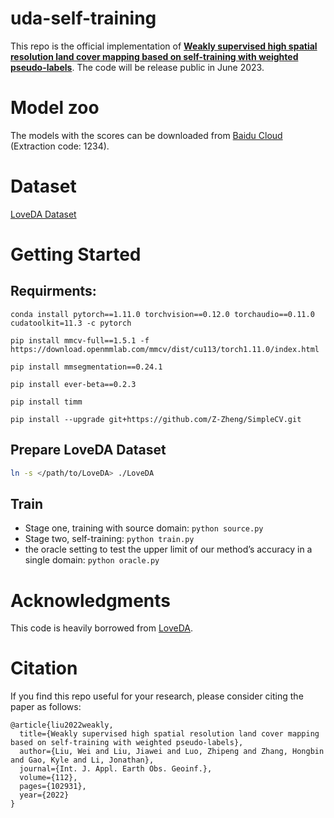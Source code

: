 # uda-self-training
This repo is the official implementation of **<a href="https://www.sciencedirect.com/science/article/pii/S1569843222001297">Weakly supervised high spatial resolution land cover mapping based on self-training with weighted pseudo-labels</a>**. The code will be release public in June 2023.

# Model zoo
The models with the scores can be downloaded from [Baidu Cloud](https://pan.baidu.com/s/1eT1Y6DFE4lqgAbrmY4bmVw) (Extraction code: 1234).

# Dataset
[LoveDA Dataset](https://github.com/Junjue-Wang/LoveDA#dataset-and-contest)

# Getting Started
## Requirments:
```shell
conda install pytorch==1.11.0 torchvision==0.12.0 torchaudio==0.11.0 cudatoolkit=11.3 -c pytorch

pip install mmcv-full==1.5.1 -f https://download.openmmlab.com/mmcv/dist/cu113/torch1.11.0/index.html

pip install mmsegmentation==0.24.1

pip install ever-beta==0.2.3

pip install timm

pip install --upgrade git+https://github.com/Z-Zheng/SimpleCV.git
```

## Prepare LoveDA Dataset
```bash
ln -s </path/to/LoveDA> ./LoveDA
```

## Train
- Stage one, training with source domain: `python source.py`
- Stage two, self-training: `python train.py`
- the oracle setting to test the upper limit of our method’s accuracy in a single domain: `python oracle.py` 

# Acknowledgments
This code is heavily borrowed from [LoveDA](https://github.com/Junjue-Wang/LoveDA).

# Citation
If you find this repo useful for your research, please consider citing the paper as follows:
```
@article{liu2022weakly,
  title={Weakly supervised high spatial resolution land cover mapping based on self-training with weighted pseudo-labels},
  author={Liu, Wei and Liu, Jiawei and Luo, Zhipeng and Zhang, Hongbin and Gao, Kyle and Li, Jonathan},
  journal={Int. J. Appl. Earth Obs. Geoinf.},
  volume={112},
  pages={102931},
  year={2022}
}
```

